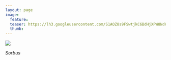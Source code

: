 ```yaml
---
layout: page
image:
  feature:
  teaser: https://lh3.googleusercontent.com/S1AOZ8s9FSwtjkC6BdHjXPW8NdKrEvmXRcINTENiKc4=w245
  thumb:
---
```


[![](https://lh3.googleusercontent.com/waz7DDSOUHgT9LijW753FGrqzytn6ril5xSYOTo9UYQ=w800)](https://lh3.googleusercontent.com/waz7DDSOUHgT9LijW753FGrqzytn6ril5xSYOTo9UYQ=s0)

*Sorbus*
